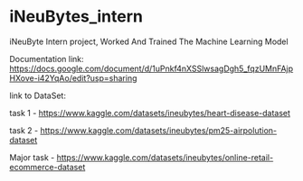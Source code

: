 # iNeuBytes_intern
iNeuByte Intern project, Worked And Trained The Machine Learning Model

Documentation link: https://docs.google.com/document/d/1uPnkf4nXSSlwsagDgh5_fqzUMnFAjpHXove-i42YqAo/edit?usp=sharing


link to DataSet:

task 1 - https://www.kaggle.com/datasets/ineubytes/heart-disease-dataset

task 2 - https://www.kaggle.com/datasets/ineubytes/pm25-airpolution-dataset

Major task - https://www.kaggle.com/datasets/ineubytes/online-retail-ecommerce-dataset
